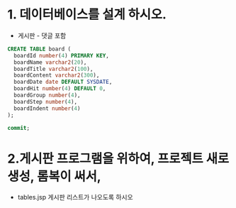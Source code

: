 # 1. 데이터베이스를 설계 하시오.

- 게시판 - 댓글 포함

```sql
CREATE TABLE board (
  boardId number(4) PRIMARY KEY,
  boardName varchar2(20),
  boardTitle varchar2(100),
  boardContent varchar2(300),
  boardDate date DEFAULT SYSDATE,
  boardHit number(4) DEFAULT 0,
  boardGroup number(4),
  boardStep number(4),
  boardIndent number(4)
);

commit;
```

# 2.게시판 프로그램을 위하여, 프로젝트 새로 생성, 롬복이 써서,

- tables.jsp 게시판 리스트가 나오도록 하시오

